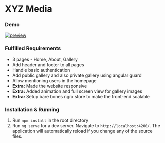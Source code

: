 # XYZ Media

### Demo
[![preview](https://img.youtube.com/vi/GRl0xdoF7tQ/0.jpg)](https://www.youtube.com/watch?v=GRl0xdoF7tQ)

### Fulfilled Requirements
- 3 pages - Home, About, Gallery
- Add header and footer to all pages
- Handle basic authentication
- Add public gallery and also private gallery using angular guard
- Allow mentioning users in the homepage
- **Extra:** Made the website responsive
- **Extra:** Added animation and full screen view for gallery images
- **Extra:** Setup bare bones ngrx store to make the front-end scalable

### Installation & Running
1. Run `npm install` in the root directory
2. Run `ng serve` for a dev server. Navigate to `http://localhost:4200/`. The application will automatically reload if you change any of the source files.
